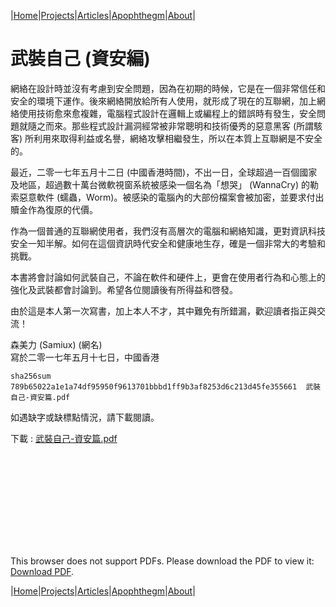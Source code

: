 |[Home](/README.md)|[Projects](/projects.md)|[Articles](/articles.md)|[Apophthegm](/apophthegm.md)|[About](/about.md)|


# **武裝自己 (資安編)**

網絡在設計時並沒有考慮到安全問題，因為在初期的時候，它是在一個非常信任和安全的環境下運作。後來網絡開放給所有人使用，就形成了現在的互聯網，加上網絡使用技術愈來愈複雜，電腦程式設計在邏輯上或編程上的錯誤時有發生，安全問題就隨之而來。那些程式設計漏洞經常被非常聰明和技術優秀的惡意黑客 (所謂駭客) 所利用來取得利益或名譽，網絡攻擊相繼發生，所以在本質上互聯網是不安全的。

最近，二零一七年五月十二日 (中國香港時間)，不出一日，全球超過一百個國家及地區，超過數十萬台微軟視窗系統被感染一個名為「想哭」 (WannaCry) 的勒索惡意軟件 (蠕蟲，Worm)。被感染的電腦內的大部份檔案會被加密，並要求付出贖金作為復原的代價。

作為一個普通的互聯網使用者，我們沒有高層次的電腦和網絡知識，更對資訊科技安全一知半解。如何在這個資訊時代安全和健康地生存，確是一個非常大的考驗和挑戰。

本書將會討論如何武裝自己，不論在軟件和硬件上，更會在使用者行為和心態上的強化及武裝都會討論到。希望各位閱讀後有所得益和啓發。

由於這是本人第一次寫書，加上本人不才，其中難免有所錯漏，歡迎讀者指正與交流！

森美力 (Samiux) (網名)  
寫於二零一七年五月十七日，中國香港

```sha256sum 789b65022a1e1a74df95950f9613701bbbd1ff9b3af8253d6c213d45fe355661  武裝自己-資安篇.pdf```

如遇缺字或缺標點情況，請下載閱讀。

下載 : [武裝自己-資安篇.pdf](/pdf/武裝自己-資安篇.pdf)

<object data="/pdf/武裝自己-資安篇.pdf" type="application/pdf" width="900px" height="700px">
    <embed src="/pdf/武裝自己-資安篇.pdf">
        <p>This browser does not support PDFs. Please download the PDF to view it: <a href="/pdf/武裝自己-資安篇.pdf">Download PDF</a>.</p>
</object>

|[Home](/README.md)|[Projects](/projects.md)|[Articles](/articles.md)|[Apophthegm](/apophthegm.md)|[About](/about.md)|
